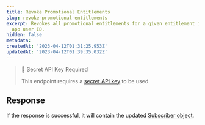 ```yaml
---
title: Revoke Promotional Entitlements
slug: revoke-promotional-entitlements
excerpt: Revokes all promotional entitlements for a given entitlement identifier and
  app user ID.
hidden: false
metadata: 
createdAt: '2023-04-12T01:31:25.953Z'
updatedAt: '2023-04-12T01:39:35.032Z'
---
```

> 🚧 Secret API Key Required
> 
> This endpoint requires a [secret API key](doc:authentication) to be used.

## Response

If the response is successful, it will contain the updated [Subscriber object](ref:subscribers#the-subscriber-object).
